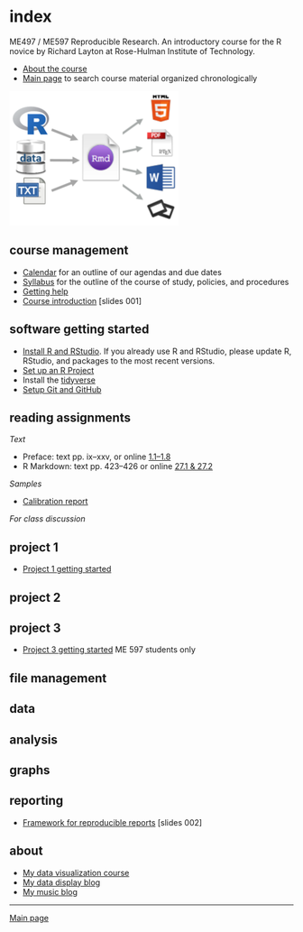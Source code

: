 
# index

ME497 / ME597 Reproducible Research. An introductory course for the R
novice by Richard Layton at Rose-Hulman Institute of Technology.

  - [About the course](cm0001_about-the-course.md)  
  - [Main page](../README.md) to search course material organized
    chronologically

![](../resources/images/rr-flow-2.png)

## course management

  - [Calendar](cm0002_calendar.md) for an outline of our agendas and due
    dates  
  - [Syllabus](cm0003_syllabus.md) for the outline of the course of
    study, policies, and procedures  
  - [Getting help](cm0004_getting-help.md)
  - [Course introduction](../slides/slides001_introduction.pdf) \[slides
    001\]

<!-- - [Three principles of reproducibility](../slides/slides003_start-report.pdf) [slides]  -->

<!-- - [Comprehensive checklist for reproducibility](http://ropensci.github.io/reproducibility-guide/sections/checklist/)  -->

## software getting started

  - [Install R and RStudio](cm0010_install-R-RStudio.md). If you already
    use R and RStudio, please update R, RStudio, and packages to the
    most recent versions.
  - [Set up an R Project](cm0011_setup-R-project.md)  
  - Install the [tidyverse](https://www.tidyverse.org)  
  - [Setup Git and GitHub](cm0012_setup-git.md)

## reading assignments

*Text*

  - Preface: text pp. ix–xxv, or online
    [1.1–1.8](http://r4ds.had.co.nz/introduction.html)
  - R Markdown: text pp. 423–426 or online [27.1
    & 27.2](http://r4ds.had.co.nz/r-markdown.html)

*Samples*

  - [Calibration report](../resources/readings/calibration-report.pdf)

*For class discussion*

<!-- ## project assignments -->

<!-- - [Schedule of projects](cm002a_deadlines.md)  -->

<!-- old Project 1 -->

<!-- - [Overview](cm004_project-1_overview.md)  -->

<!-- - [Initialize](cm005_project-1_initialize.md)  -->

<!-- - [Start your first script](cm007_project-1_first-script.md)  -->

<!-- - [Wrap-up](cm049_project-1_wrapup.md)  -->

## project 1

  - [Project 1 getting started](cm7101_project-1_start.md)

<!-- - [Initialize](cm019_project-2_start.md)  -->

<!-- - [Collaboration assignment](cm027_project-2_reviewers.md)  -->

<!-- - [Wrap-up](cm040_project-2_wrapup.md)  -->

## project 2

<!-- - [Abstracts](cm031_project-3-descriptions.md)  -->

<!-- - [Getting started](cm037_project-3_collabs.md)  -->

<!-- - [Project 3 wrapup](cm052_project-3_wrapup.md)  -->

## project 3

  - [Project 3 getting started](cm7301_project-3_start.md) ME 597
    students
only

## file management

<!-- - [Git: Ignore files](cm008_project-1_gitignore.md)  -->

<!-- - [GitHub: Collaborating](cm029_collaborating-github.md)  -->

<!-- - [GitHub: Managing changes and conflicts](cm030_change-conflict-revert.md)  -->

<!-- - [Deleting unnecessary files](cm037_unlink-files.md)  -->

<!-- - [Fixing the .Rproj won't launch problem](cm043_rstudio_Rproj-not-open.md)  -->

<!-- - [Preventable version control conflicts](cm044_preventable-vc-conflicts.md)  -->

<!-- - [Run all scripts in sequence](cm051_run-all-scripts.md)  -->

## data

<!-- - [Review of tools for preparing data](cm022_review-data-prep.md)  -->

<!-- - [Getting data into R](cm020_getting-data-into-R.md)  -->

<!-- - [Download resource and data files](cm006_project-1_downloads.md) (Project 1)  -->

<!-- - [Explore the data](cm009_project-1_explore-data.md) (Project 1)  -->

<!-- - [Reshaping data from wide to long form](cm021_reshaping-data.md)  -->

<!-- - [Visual interpretation of the gather function](../slides/slides004_visual-gather.pdf)  [slides]  -->

<!-- - [Tidy the data](cm010_project-1_tidy-data.md) (Project 1)  -->

<!-- Tutorials -->

<!-- - [Start a new "practiceR" project](cm023_practiceR.md)   -->

<!-- - [practiceR: Get a handle on your data (7.1.1)](cm024_ch07_handle-on-data.md)  -->

<!-- - [practiceR: Reshaping data (7.1.2)](cm025_ch07_reshaping-data.md)  -->

<!-- - [practiceR: More data prep skills (7.1.3, 4, 6, 7)](cm026_ch07_more-data-prep.md)  -->

<!-- - [practiceR: Subsetting (7.1.5)](cm028_ch07_subsetting.md)  -->

<!-- - [practiceR: Introduction to factors](cm032_factors.md)  -->

<!-- - [practiceR: Working with factors](cm033_working-with-factors.md)  -->

<!-- - [practiceR: Data grouping](cm047_data-grouping.md)  -->

<!-- - [practiceR: Data joining](cm048_data-joining.md)  -->

## analysis

<!-- - [Perform a linear regression](cm012_project-1_regression.md) (Project 1)  -->

## graphs

<!-- - [Visually check the data](cm011_project-1_graph-first-look.md) (Project 1)  -->

<!-- - [Create the calibration graph](cm013_project-1_graph-better.md) (Project 1)  -->

<!-- - [Graph extras](cm014_project-1_graph-extras.md) (Project 1)  -->

<!-- Tutorials  -->

<!-- - [Graph tour overview](cm034_graph-tour-overview.md)  -->

<!-- - [practiceR: Dot plot](cm035_dot-plot.md)  -->

<!-- - [practiceR: Histogram](cm036_histogram.md)  -->

<!-- - [practiceR: Line graph](cm045_line-graph.md)  -->

<!-- - [practiceR: Scatterplot](cm046_scatterplot.md)  -->

## reporting

  - [Framework for reproducible reports](slides/slides002_framework.pdf)
    \[slides
002\]

<!-- - [Write the client report](cm015_project-1_report.md) (Project 1)  -->

<!-- - [When the data change](cm017_project-1_data-change.md)  (Project 1)  -->

<!-- - [Adding references to a report](cm018_project-1_references.md) (Project 1)  -->

<!-- - [Preparing a report for transmittal](cm016_project-1_report-transmittal.md) (Project 1)  -->

<!-- - [Controlling Word styles](cm041_word-styles.md)  -->

<!-- - [Numbering tables and figures](cm050_Rmd-to-docx_table-numbers.md)  -->

<!-- ## reading -->

<!-- Gandrud C (2015) *Reproducible Research with R and RStudio*, CRC Press.  -->

<!-- - Chapter 1  -->

<!-- - Chapters 2 & 3 and *Having Git ignore files* (p.99)  -->

<!-- - Sections 4.1, 4.2, and 4.3  -->

<!-- - Sections 5.3 and 5.4  -->

<!-- - Sections 6.2 and 6.3  -->

<!-- - Chapter 7  -->

<!-- - Sections 9.1, 9.2.2, and 9.3.1  -->

<!-- - Sections 10.1.2, 10.2, and 10.4  -->

<!-- - Section 11.2  -->

<!-- - Sections 13.1 and 13.2  -->

<!-- Readings for class discussion  -->

<!-- - [Good enough practices for scientific computing](http://swcarpentry.github.io/good-enough-practices-in-scientific-computing/)  -->

<!-- - [Naming things](https://rawgit.com/Reproducible-Science-Curriculum/rr-organization1/master/organization-01-slides.html#1) (a slide presentation)     -->

<!-- - [Style guide](http://adv-r.had.co.nz/Style.html) (by Hadley Wickham)  -->

<!-- - [Everybody makes mistakes](../resources/readings/Reinhart2015-Ch10-Everybody-makes-mistakes.pdf)  -->

<!-- - [What computational scientists need to know about intellectual property law: A primer](https://osf.io/yi8k2/)  -->

<!-- - [Reproducible research: a dissenting opinion](http://cogprints.org/8675/1/ReproducibleResearch.pdf)  -->

<!-- Optional reading  -->

<!-- - [A guide to enhancing reproducibility in scientific results and writing](http://ropensci.github.io/reproducibility-guide/)  -->

<!-- - [Five concrete reasons your students should be learning to analyze data in the reproducible paradigm](http://chance.amstat.org/2014/09/reproducible-paradigm/)  -->

<!-- - [Ten simple rules for reproducible computational research](http://journals.plos.org/ploscompbiol/article?id=10.1371/journal.pcbi.1003285)  -->

<!-- - [Facilitating reproducibility in scientific computing: Principles and practice](http://web.stanford.edu/~vcs/papers/reprod2014.pdf)  -->

<!-- - [Initial steps towards reproducible research](http://kbroman.org/steps2rr/)  -->

<!-- - [Disseminating reproducible research is fundamentally a language and communication problem](http://simplystatistics.org/2016/05/13/reproducible-research-language/)  -->

<!-- - [De-weaponizing reproducibility](http://simplystatistics.org/2015/03/13/de-weaponizing-reproducibility/)  -->

<!-- - [The real reason reproducible research is important](http://simplystatistics.org/2014/06/06/the-real-reason-reproducible-research-is-important/)  -->

<!-- - [Top 10 readings in reproducibility](https://hackernoon.com/barba-group-reproducibility-syllabus-e3757ee635cf#.8jzbyn33h)  -->

## about

  - [My data visualization
    course](https://github.com/DSR-RHIT/me447-visualizing-data)
  - [My data display blog](http://www.graphdoctor.com)
  - [My music blog](http://www.richardlaytonmusic.com)

-----

[Main page](../README.md)
